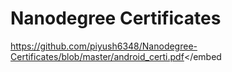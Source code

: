 # Nanodegree Certificates


<embed>https://github.com/piyush6348/Nanodegree-Certificates/blob/master/android_certi.pdf</embed